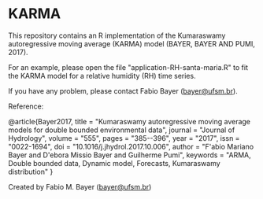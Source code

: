 # KARMA
This repository contains an R implementation of the Kumaraswamy autoregressive moving average (KARMA) model (BAYER, BAYER AND PUMI, 2017). 

For an example, please open the file "application-RH-santa-maria.R" to fit the KARMA model for a relative humidity (RH) time series. 

If you have any problem, please contact Fabio Bayer (bayer@ufsm.br). 

Reference:

@article{Bayer2017,
title = "Kumaraswamy autoregressive moving average models for double bounded environmental data",
journal = "Journal of Hydrology",
volume = "555",
pages = "385--396",
year = "2017",
issn = "0022-1694",
doi = "10.1016/j.jhydrol.2017.10.006",
author = "F\'abio Mariano Bayer and D\'ebora Missio Bayer and Guilherme Pumi",
keywords = "ARMA, Double bounded data, Dynamic model, Forecasts, Kumaraswamy distribution"
}

Created by Fabio M. Bayer (bayer@ufsm.br)
